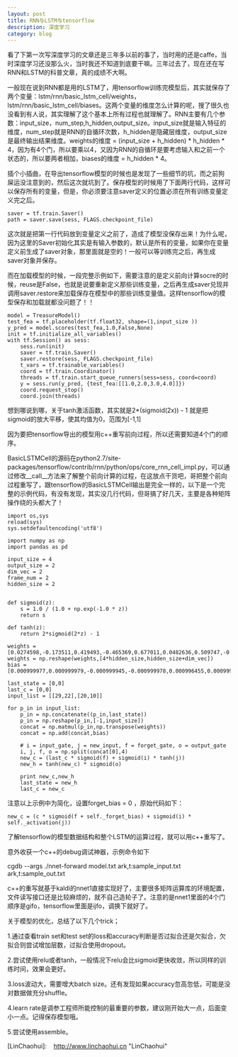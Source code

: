 ```yaml
---
layout: post
title: RNN与LSTM与tensorflow
description: 深度学习
category: blog
---
```


看了下第一次写深度学习的文章还是三年多以前的事了，当时用的还是caffe，当时深度学习还没那么火，当时我还不知道到底要干嘛。三年过去了，现在还在写RNN和LSTM的科普文章，真的成绩不大啊。

一般现在说到RNN都是用的LSTM了，用tensorflow训练完模型后，其实就保存了两个变量：lstm/rnn/basic_lstm_cell/weights，lstm/rnn/basic_lstm_cell/biases。这两个变量的维度怎么计算的呢，搜了很久也没看到有人说，其实理解了这个基本上所有过程也就理解了。RNN主要有几个参数：input_size，num_step,h_hidden,output_size。input_size就是输入特征的维度，num_step就是RNN的自循环次数，h_hidden是隐藏层维度，output_size是最终输出结果维度。weights的维度 = (input_size + h_hidden) * h_hidden * 4，因为有4个门，所以要乘以4，又因为RNN的自循环是要考虑输入和之前一个状态的，所以要两者相加，biases的维度 = h_hidden * 4。


插个小插曲，在导出tensorflow模型的时候也是发现了一些细节的坑，而之前狗屎运没注意到的，然后这次就坑到了。保存模型的时候用了下面两行代码，这样可以保存所有的变量，但是，你必须要注意saver定义的位置必须在所有训练变量定义完之后。

	saver = tf.train.Saver()
	path = saver.save(sess, FLAGS.checkpoint_file)

这次就是把第一行代码放到变量定义之前了，造成了模型没保存出来！为什么呢，因为这里的Saver初始化其实是有输入参数的，默认是所有的变量，如果你在变量定义前生成了saver对象，那里面就是空的！一般可以等训练完之后，再生成saver对象并保存。

而在加载模型的时候，一段完整示例如下，需要注意的是定义前向计算socre的时候，reuse是False，也就是说要重新定义那些训练变量，之后再生成saver兑现并调用saver.restore来加载保存在模型中的那些训练变量值。这样tensorflow的模型保存和加载就都没问题了！！
	
	model = TreasureModel()
	test_fea = tf.placeholder(tf.float32, shape=(1,input_size ))
	y_pred = model.scores(test_fea,1.0,False,None)
	init = tf.initialize_all_variables()
	with tf.Session() as sess:
		sess.run(init)
		saver = tf.train.Saver()
		saver.restore(sess, FLAGS.checkpoint_file)
		t_vars = tf.trainable_variables()
		coord = tf.train.Coordinator()
		threads = tf.train.start_queue_runners(sess=sess, coord=coord)
		y = sess.run(y_pred, {test_fea:[[1.0,2.0,3.0,4.0]]})
		coord.request_stop()
		coord.join(threads)
	
	
想到哪说到哪，关于tanh激活函数，其实就是2*(sigmoid(2x)) - 1 就是把sigmoid的放大平移，使其均值为0，范围为[-1,1]

因为要把tensorflow导出的模型用c++重写前向过程，所以还需要知道4个门的顺序。

BasicLSTMCell的源码在python2.7/site-packages/tensorflow/contrib/rnn/python/ops/core_rnn_cell_impl.py，可以通过修改__call__方法来了解整个前向计算的过程，在这放点干货吧，哥把整个前向过程重写了，跟tensorflow的BasicLSTMCell输出是完全一样的，以下是一个完整的示例代码，有没有发现，其实没几行代码，但哥搞了好几天，主要是各种矩阵操作绕的头都大了！

	import os,sys
	reload(sys)
	sys.setdefaultencoding('utf8')

	import numpy as np
	import pandas as pd

	input_size = 4 
	output_size = 2
	dim_vec = 2
	frame_num = 2
	hidden_size = 2


	def sigmoid(z):
		s = 1.0 / (1.0 + np.exp(-1.0 * z))
		return s

	def tanh(z):
		return 2*sigmoid(2*z) - 1

	weights = [0.0274598,-0.173511,0.419493,-0.465369,0.677011,0.0482636,0.509747,-0.638336,-0.316329,-0.356314,0.294494,0.151184,-0.398772,-0.374825,0.177627,0.044093,0.424177,0.592243,0.346691,-0.558091,0.555613,-0.0171373,0.552993,-0.662974,-0.354132,-0.251043,0.238877,0.559065,0.394596,-0.00792031,-0.178783,-0.384413]
	weights = np.reshape(weights,[4*hidden_size,hidden_size+dim_vec])
	bias = [0.000999977,0.000999979,-0.000999945,-0.000999978,0.000996455,0.000999826,0.000999989,0.000999994]

	last_state = [0,0]
	last_c = [0,0]
	input_list = [[29,22],[20,10]]

	for p_in in input_list:
		p_in = np.concatenate((p_in,last_state))
		p_in = np.reshape(p_in,[-1,input_size])
		concat = np.matmul(p_in,np.transpose(weights))
		concat = np.add(concat,bias)

		# i = input_gate, j = new_input, f = forget_gate, o = output_gate
		i, j, f, o = np.split(concat[0],4)
		new_c = (last_c * sigmoid(f) + sigmoid(i) * tanh(j))
		new_h = tanh(new_c) * sigmoid(o)

		print new_c,new_h
		last_state = new_h
		last_c = new_c


注意以上示例中为简化，设置forget_bias = 0 ，原始代码如下：
	
	new_c = (c * sigmoid(f + self._forget_bias) + sigmoid(i) * self._activation(j))
		     
了解tensorflow的模型数据结构和整个LSTM的运算过程，就可以用c++重写了。

意外收获一个c++的debug调试神器，示例命令如下

cgdb --args ./nnet-forward model.txt ark,t:sample_input.txt ark,t:sample_out.txt

c++的重写就基于kaldi的nnet1直接实现好了，主要很多矩阵运算库的环境配置，文件读写接口还是比较麻烦的，就不自己造轮子了。注意的是nnet1里面的4个门顺序是gifo，tensorflow里面是ijfo，调换下就好了。

关于模型的优化，总结了以下几个trick；

1.通过查看train set和test set的loss和accuracy判断是否过拟合还是欠拟合，欠拟合则尝试增加层数，过拟合使用dropout。

2.尝试使用relu或者tanh，一般情况下relu会比sigmoid更快收敛，所以同样的训练时间，效果会更好。

3.loss波动大，需要增大batch size。还有发现如果accuracy忽高忽低，可能是没对数据做充分shuffle。

4.learn rate是调参工程师所能控制的最重要的参数，建议刚开始大一点，后面变小一点。记得保存模型哦。

5.尝试使用assemble。



[LinChaohui]:    http://www.linchaohui.cn  "LinChaohui"
